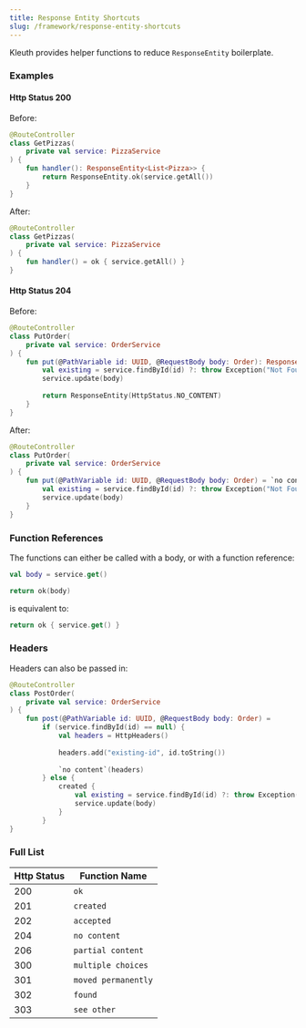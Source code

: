```yaml
---
title: Response Entity Shortcuts
slug: /framework/response-entity-shortcuts
---
```


Kleuth provides helper functions to reduce `ResponseEntity` boilerplate.

### Examples

#### Http Status 200
Before:
```kotlin
@RouteController
class GetPizzas(
    private val service: PizzaService
) {
    fun handler(): ResponseEntity<List<Pizza>> {
        return ResponseEntity.ok(service.getAll())
    }
}
```

After:
```kotlin
@RouteController
class GetPizzas(
    private val service: PizzaService
) {
    fun handler() = ok { service.getAll() }
}

```

#### Http Status 204
Before:
```kotlin
@RouteController
class PutOrder(
    private val service: OrderService
) {
    fun put(@PathVariable id: UUID, @RequestBody body: Order): ResponseEntity<Unit> {
        val existing = service.findById(id) ?: throw Exception("Not Found")
        service.update(body)
        
        return ResponseEntity(HttpStatus.NO_CONTENT)
    }
}
```

After:
```kotlin
@RouteController
class PutOrder(
    private val service: OrderService
) {
    fun put(@PathVariable id: UUID, @RequestBody body: Order) = `no content` {
        val existing = service.findById(id) ?: throw Exception("Not Found")
        service.update(body)
    }
}
```

### Function References
The functions can either be called with a body, or with a function reference:

```kotlin
val body = service.get()

return ok(body)
```
is equivalent to:
```kotlin
return ok { service.get() }
```

### Headers

Headers can also be passed in:
```kotlin
@RouteController
class PostOrder(
    private val service: OrderService
) {
    fun post(@PathVariable id: UUID, @RequestBody body: Order) =
        if (service.findById(id) == null) {
            val headers = HttpHeaders()
            
            headers.add("existing-id", id.toString())
            
            `no content`(headers)
        } else {
            created {
                val existing = service.findById(id) ?: throw Exception("Not Found")
                service.update(body)
            }
        }
}
```

### Full List
| Http Status | Function Name |
|-------------|-------------|
| 200 |`ok`|
| 201 |`created`|
| 202 |`accepted`|
| 204 |`no content`|
| 206 |`partial content`|
| 300 |`multiple choices`|
| 301 |`moved permanently`|
| 302 |`found`|
| 303 |`see other`|

